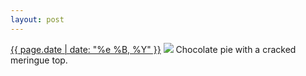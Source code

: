 ```yaml
---
layout: post
---
```


<p>
  <time><a href="/342">{{ page.date | date: "%e %B, %Y" }}</a></time>
  <a href="/342"><img src="{{ site.assets_url }}/342.jpg"/></a>
  <span>Chocolate pie with a cracked meringue top.</span>
</p>
